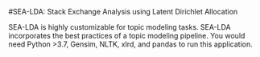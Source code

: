 #SEA-LDA: Stack Exchange Analysis using Latent Dirichlet Allocation

SEA-LDA is highly customizable for topic modeling tasks. SEA-LDA incorporates the best practices of a topic modeling pipeline.
You would need Python >3.7, Gensim, NLTK, xlrd, and pandas to run this application.